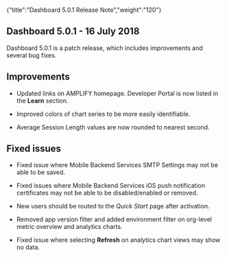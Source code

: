 {"title":"Dashboard 5.0.1 Release Note","weight":"120"} 

## Dashboard 5.0.1 - 16 July 2018

Dashboard 5.0.1 is a patch release, which includes improvements and several bug fixes.

## Improvements

*   Updated links on AMPLIFY homepage. Developer Portal is now listed in the **Learn** section.
    
*   Improved colors of chart series to be more easily identifiable.
    
*   Average Session Length values are now rounded to nearest second.
    

## Fixed issues

*   Fixed issue where Mobile Backend Services SMTP Settings may not be able to be saved.
    
*   Fixed issues where Mobile Backend Services iOS push notification certificates may not be able to be disabled/enabled or removed.
    
*   New users should be routed to the _Quick Start_ page after activation.
    
*   Removed app version filter and added environment filter on org-level metric overview and analytics charts.
    
*   Fixed issue where selecting **Refresh** on analytics chart views may show no data.